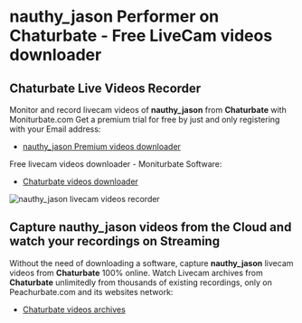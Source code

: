 # nauthy_jason Performer on Chaturbate - Free LiveCam videos downloader

## Chaturbate Live Videos Recorder

Monitor and record livecam videos of **nauthy_jason** from **Chaturbate** with Moniturbate.com
Get a premium trial for free by just and only registering with your Email address:
* [nauthy_jason Premium videos downloader](https://moniturbate.com/request-demo-licence-key.html)

Free livecam videos downloader - Moniturbate Software:
* [Chaturbate videos downloader](https://moniturbate.com/moniturbate-download-software.html)

![nauthy_jason livecam videos recorder](https://peachurnet.com/templates/moniturbate-software.png)


## Capture nauthy_jason videos from the Cloud and watch your recordings on Streaming

Without the need of downloading a software, capture **nauthy_jason** livecam videos from **Chaturbate** 100% online.
Watch Livecam archives from **Chaturbate** unlimitedly from thousands of existing recordings, only on Peachurbate.com and its websites network:
* [Chaturbate videos archives](https://peachurnet.com/)